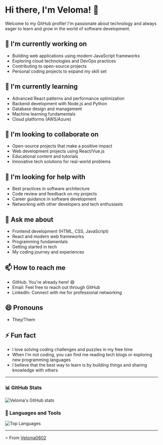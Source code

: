 # Hi there, I'm Veloma! 👋

Welcome to my GitHub profile! I'm passionate about technology and always eager to learn and grow in the world of software development.

## 🔭 I'm currently working on
- Building web applications using modern JavaScript frameworks
- Exploring cloud technologies and DevOps practices
- Contributing to open-source projects
- Personal coding projects to expand my skill set

## 🌱 I'm currently learning
- Advanced React patterns and performance optimization
- Backend development with Node.js and Python
- Database design and management
- Machine learning fundamentals
- Cloud platforms (AWS/Azure)

## 👯 I'm looking to collaborate on
- Open-source projects that make a positive impact
- Web development projects using React/Vue.js
- Educational content and tutorials
- Innovative tech solutions for real-world problems

## 🤔 I'm looking for help with
- Best practices in software architecture
- Code review and feedback on my projects
- Career guidance in software development
- Networking with other developers and tech enthusiasts

## 💬 Ask me about
- Frontend development (HTML, CSS, JavaScript)
- React and modern web frameworks
- Programming fundamentals
- Getting started in tech
- My coding journey and experiences

## 📫 How to reach me
- GitHub: You're already here! 😄
- Email: Feel free to reach out through GitHub
- LinkedIn: Connect with me for professional networking

## 😄 Pronouns
- They/Them

## ⚡ Fun fact
- I love solving coding challenges and puzzles in my free time
- When I'm not coding, you can find me reading tech blogs or exploring new programming languages
- I believe that the best way to learn is by building things and sharing knowledge with others

---

### 📊 GitHub Stats
![Veloma's GitHub stats](https://github-readme-stats.vercel.app/api?username=Veloma0602&show_icons=true&theme=radical)

### 🚀 Languages and Tools
![Top Languages](https://github-readme-stats.vercel.app/api/top-langs/?username=Veloma0602&layout=compact&theme=radical)

---

⭐️ From [Veloma0602](https://github.com/Veloma0602)